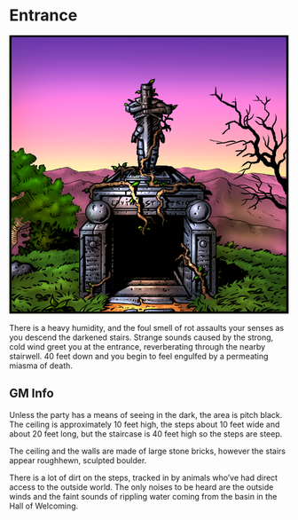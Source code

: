 # Entrance

![Temple Front](../Images/Temple_front.png)

There is a heavy humidity, and the foul smell of rot assaults your senses as you descend the darkened stairs. Strange sounds caused by the strong, cold wind greet you at the entrance, reverberating through the nearby stairwell. 40 feet down and you begin to feel engulfed by a permeating miasma of death.

## GM Info

Unless the party has a means of seeing in the dark, the area is pitch black. The ceiling is approximately 10 feet high, the steps about 10 feet wide and about 20 feet long, but the staircase is 40 feet high so the steps are steep.

The ceiling and the walls are made of large stone bricks, however the stairs appear roughhewn, sculpted boulder.

There is a lot of dirt on the steps, tracked in by animals who’ve had direct access to the outside world. The only noises to be heard are the outside winds and the faint sounds of rippling water coming from the basin in the Hall of Welcoming. 